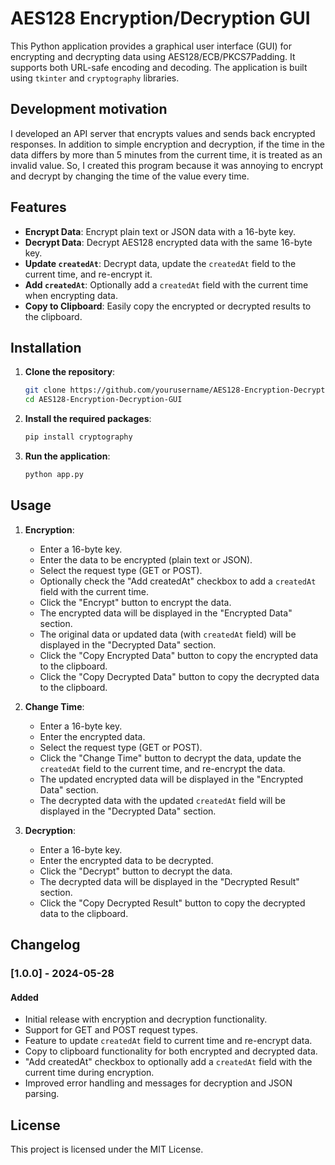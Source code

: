 # AES128 Encryption/Decryption GUI

This Python application provides a graphical user interface (GUI) for encrypting and decrypting data using AES128/ECB/PKCS7Padding. It supports both URL-safe encoding and decoding. The application is built using `tkinter` and `cryptography` libraries.

## Development motivation

I developed an API server that encrypts values ​​and sends back encrypted responses. In addition to simple encryption and decryption, if the time in the data differs by more than 5 minutes from the current time, it is treated as an invalid value. So, I created this program because it was annoying to encrypt and decrypt by changing the time of the value every time.

## Features

- **Encrypt Data**: Encrypt plain text or JSON data with a 16-byte key.
- **Decrypt Data**: Decrypt AES128 encrypted data with the same 16-byte key.
- **Update `createdAt`**: Decrypt data, update the `createdAt` field to the current time, and re-encrypt it.
- **Add `createdAt`**: Optionally add a `createdAt` field with the current time when encrypting data.
- **Copy to Clipboard**: Easily copy the encrypted or decrypted results to the clipboard.

## Installation

1. **Clone the repository**:
    ```sh
    git clone https://github.com/yourusername/AES128-Encryption-Decryption-GUI.git
    cd AES128-Encryption-Decryption-GUI
    ```

2. **Install the required packages**:
    ```sh
    pip install cryptography
    ```

3. **Run the application**:
    ```sh
    python app.py
    ```

## Usage

1. **Encryption**:
    - Enter a 16-byte key.
    - Enter the data to be encrypted (plain text or JSON).
    - Select the request type (GET or POST).
    - Optionally check the "Add createdAt" checkbox to add a `createdAt` field with the current time.
    - Click the "Encrypt" button to encrypt the data.
    - The encrypted data will be displayed in the "Encrypted Data" section.
    - The original data or updated data (with `createdAt` field) will be displayed in the "Decrypted Data" section.
    - Click the "Copy Encrypted Data" button to copy the encrypted data to the clipboard.
    - Click the "Copy Decrypted Data" button to copy the decrypted data to the clipboard.

2. **Change Time**:
    - Enter a 16-byte key.
    - Enter the encrypted data.
    - Select the request type (GET or POST).
    - Click the "Change Time" button to decrypt the data, update the `createdAt` field to the current time, and re-encrypt the data.
    - The updated encrypted data will be displayed in the "Encrypted Data" section.
    - The decrypted data with the updated `createdAt` field will be displayed in the "Decrypted Data" section.

3. **Decryption**:
    - Enter a 16-byte key.
    - Enter the encrypted data to be decrypted.
    - Click the "Decrypt" button to decrypt the data.
    - The decrypted data will be displayed in the "Decrypted Result" section.
    - Click the "Copy Decrypted Result" button to copy the decrypted data to the clipboard.

## Changelog

### [1.0.0] - 2024-05-28
#### Added
- Initial release with encryption and decryption functionality.
- Support for GET and POST request types.
- Feature to update `createdAt` field to current time and re-encrypt data.
- Copy to clipboard functionality for both encrypted and decrypted data.
- "Add createdAt" checkbox to optionally add a `createdAt` field with the current time during encryption.
- Improved error handling and messages for decryption and JSON parsing.

## License

This project is licensed under the MIT License.
